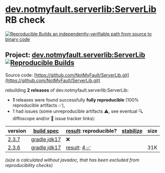 [dev.notmyfault.serverlib:ServerLib](https://central.sonatype.com/artifact/dev.notmyfault.serverlib/ServerLib/versions) RB check
=======

[![Reproducible Builds](https://reproducible-builds.org/images/logos/rb.svg) an independently-verifiable path from source to binary code](https://reproducible-builds.org/)

## Project: [dev.notmyfault.serverlib:ServerLib](https://central.sonatype.com/artifact/dev.notmyfault.serverlib/ServerLib/versions) [![Reproducible Builds](https://img.shields.io/endpoint?url=https://raw.githubusercontent.com/jvm-repo-rebuild/reproducible-central/master/content/dev/notmyfault/serverlib/ServerLib/badge.json)](https://github.com/jvm-repo-rebuild/reproducible-central/blob/master/content/dev/notmyfault/serverlib/ServerLib/README.md)

Source code: [https://github.com/NotMyFault/ServerLib.git](https://github.com/NotMyFault/ServerLib.git)

rebuilding **2 releases** of dev.notmyfault.serverlib:ServerLib:
- **1** releases were found successfully **fully reproducible** (100% reproducible artifacts :white_check_mark:),
- 1 had issues (some unreproducible artifacts :warning:, see eventual :mag: diffoscope and/or :memo: issue tracker links):

| version | [build spec](/BUILDSPEC.md) | [result](https://reproducible-builds.org/docs/jvm/): reproducible? | [stabilize](https://github.com/google/oss-rebuild/blob/main/cmd/stabilize/README.md) | size |
| -- | --------- | ------ | ------ | -- |
| [2.3.7](https://central.sonatype.com/artifact/dev.notmyfault.serverlib/ServerLib/2.3.7/pom) | [gradle jdk17](ServerLib-2.3.7.buildspec) | :x: | |
| [2.3.6](https://central.sonatype.com/artifact/dev.notmyfault.serverlib/ServerLib/2.3.6/pom) | [gradle jdk17](ServerLib-2.3.6.buildspec) | [result](ServerLib-2.3.6.buildinfo): [4 :white_check_mark: ](ServerLib-2.3.6.buildcompare) | | 31K |

<i>(size is calculated without javadoc, that has been excluded from reproducibility checks)</i>
